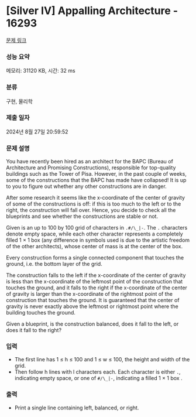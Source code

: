 # [Silver IV] Appalling Architecture - 16293 

[문제 링크](https://www.acmicpc.net/problem/16293) 

### 성능 요약

메모리: 31120 KB, 시간: 32 ms

### 분류

구현, 물리학

### 제출 일자

2024년 8월 27일 20:59:52

### 문제 설명

<p>You have recently been hired as an architect for the BAPC (Bureau of Architecture and Promising Constructions), responsible for top-quality buildings such as the Tower of Pisa. However, in the past couple of weeks, some of the constructions that the BAPC has made have collapsed! It is up to you to figure out whether any other constructions are in danger.</p>

<p>After some research it seems like the x-coordinate of the center of gravity of some of the constructions is off: if this is too much to the left or to the right, the construction will fall over. Hence, you decide to check all the blueprints and see whether the constructions are stable or not.</p>

<p>Given is an up to 100 by 100 grid of characters in <code>.#/\_|-</code>. The <code>.</code> characters denote empty space, while each other character represents a completely filled 1 × 1 box (any difference in symbols used is due to the artistic freedom of the other architects), whose center of mass is at the center of the box.</p>

<p>Every construction forms a single connected component that touches the ground, i.e. the bottom layer of the grid.</p>

<p>The construction falls to the left if the x-coordinate of the center of gravity is less than the x-coordinate of the leftmost point of the construction that touches the ground, and it falls to the right if the x-coordinate of the center of gravity is larger than the x-coordinate of the rightmost point of the construction that touches the ground. It is guaranteed that the center of gravity is never exactly above the leftmost or rightmost point where the building touches the ground.</p>

<p>Given a blueprint, is the construction balanced, does it fall to the left, or does it fall to the right?</p>

### 입력 

 <ul>
	<li>The first line has 1 ≤ h ≤ 100 and 1 ≤ w ≤ 100, the height and width of the grid.</li>
	<li>Then follow h lines with l characters each. Each character is either <code>.</code>, indicating empty space, or one of <code>#/\_|-</code>, indicating a filled 1 × 1 box .</li>
</ul>

### 출력 

 <ul>
	<li>Print a single line containing left, balanced, or right.</li>
</ul>

